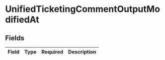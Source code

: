 # UnifiedTicketingCommentOutputModifiedAt


## Fields

| Field       | Type        | Required    | Description |
| ----------- | ----------- | ----------- | ----------- |